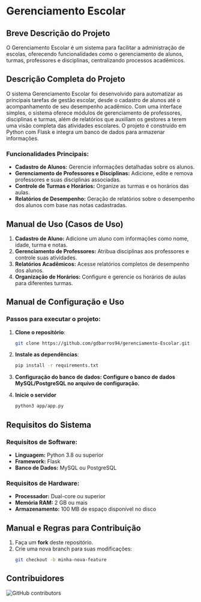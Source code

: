 # Gerenciamento Escolar

## Breve Descrição do Projeto
O Gerenciamento Escolar é um sistema para facilitar a administração de escolas, oferecendo funcionalidades como o gerenciamento de alunos, turmas, professores e disciplinas, centralizando processos acadêmicos.

## Descrição Completa do Projeto
O sistema Gerenciamento Escolar foi desenvolvido para automatizar as principais tarefas de gestão escolar, desde o cadastro de alunos até o acompanhamento de seu desempenho acadêmico. Com uma interface simples, o sistema oferece módulos de gerenciamento de professores, disciplinas e turmas, além de relatórios que auxiliam os gestores a terem uma visão completa das atividades escolares. O projeto é construído em Python com Flask e integra um banco de dados para armazenar informações.

### Funcionalidades Principais:
- **Cadastro de Alunos:** Gerencie informações detalhadas sobre os alunos.
- **Gerenciamento de Professores e Disciplinas:** Adicione, edite e remova professores e suas disciplinas associadas.
- **Controle de Turmas e Horários:** Organize as turmas e os horários das aulas.
- **Relatórios de Desempenho:** Geração de relatórios sobre o desempenho dos alunos com base nas notas cadastradas.

## Manual de Uso (Casos de Uso)
1. **Cadastro de Aluno:** Adicione um aluno com informações como nome, idade, turma e notas.
2. **Gerenciamento de Professores:** Atribua disciplinas aos professores e controle suas atividades.
3. **Relatórios Acadêmicos:** Acesse relatórios completos de desempenho dos alunos.
4. **Organização de Horários:** Configure e gerencie os horários de aulas para diferentes turmas.

## Manual de Configuração e Uso
### Passos para executar o projeto:
1. **Clone o repositório**:
   ```bash
   git clone https://github.com/gdbarros94/gerenciamento-Escolar.git

2. **Instale as dependências**:
   ```bash
   pip install -r requirements.txt

3. **Configuração do banco de dados: Configure o banco de dados MySQL/PostgreSQL no arquivo de configuração.**

4. **Inicie o servidor**
   ```bash
   python3 app/app.py

## Requisitos do Sistema

### Requisitos de Software:
- **Linguagem:** Python 3.8 ou superior
- **Framework:** Flask
- **Banco de Dados:** MySQL ou PostgreSQL

### Requisitos de Hardware:
- **Processador:** Dual-core ou superior
- **Memória RAM:** 2 GB ou mais
- **Armazenamento:** 100 MB de espaço disponível no disco

## Manual e Regras para Contribuição

1. Faça um **fork** deste repositório.
2. Crie uma nova branch para suas modificações:
   ```bash
   git checkout -b minha-nova-feature

## Contribuidores

![GitHub contributors](https://img.shields.io/github/contributors/gdbarros94/gerenciamento-Escolar.svg)




